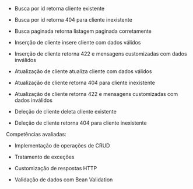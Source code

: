 - Busca por id retorna cliente existente

- Busca por id retorna 404 para cliente inexistente

- Busca paginada retorna listagem paginada corretamente

- Inserção de cliente insere cliente com dados válidos

- Inserção de cliente retorna 422 e mensagens customizadas com dados inválidos

- Atualização de cliente atualiza cliente com dados válidos

- Atualização de cliente retorna 404 para cliente inexistente

- Atualização de cliente retorna 422 e mensagens customizadas com dados inválidos

- Deleção de cliente deleta cliente existente

- Deleção de cliente retorna 404 para cliente inexistente

Competências avaliadas:
- Implementação de operações de CRUD

- Tratamento de exceções

- Customização de respostas HTTP

- Validação de dados com Bean Validation
